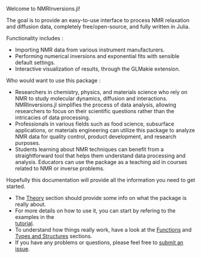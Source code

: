 Welcome to NMRInversions.jl!

The goal is to provide an easy-to-use interface to process NMR 
relaxation and diffusion data, completely free/open-source, and fully 
written in Julia.

Functionality includes :
- Importing NMR data from various instrument manufacturers.
- Performing numerical inversions and exponential fits with sensible default settings.
- Interactive visualization of results, through the GLMakie extension.

Who would want to use this package :
- Researchers in chemistry, physics, and materials science who rely on NMR 
  to study molecular dynamics, diffusion and interactions. 
  NMRInversions.jl simplifies the process of data analysis, allowing researchers 
  to focus on their scientific questions rather than the intricacies of data processing.
- Professionals in various fields such as food science, subsurface applications, 
  or materials engineering can utilize this package to analyze NMR data for quality 
  control, product development, and research purposes. 
- Students learning about NMR techniques can benefit from a straightforward tool 
  that helps them understand data processing and analysis. 
  Educators can use the package as a teaching aid in courses related to NMR or 
  inverse problems.

Hopefully this documentation will provide all the information you need to get started.

- The [Theory](theory.md) section should provide some info on what the package is really about.
- For more details on how to use it, you can start by refering to the examples in the  
  [tutorial](tutorial.md).
- To understand how things really work, have a look at the 
  [Functions](functions.md) and [Types and Structures](types_structs.md) sections.
- If you have any problems or questions, please feel free to 
  [submit an issue](https://github.com/aris-mav/NMRInversions.jl/issues).
